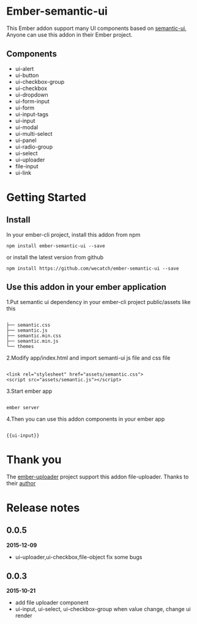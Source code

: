 # Ember-semantic-ui

This Ember addon support many UI components based on [semantic-ui](http://semantic-ui.com), Anyone can use this 
addon in their Ember project. 


## Components

- ui-alert
- ui-button
- ui-checkbox-group
- ui-checkbox
- ui-dropdown
- ui-form-input
- ui-form
- ui-input-tags
- ui-input
- ui-modal
- ui-multi-select
- ui-panel
- ui-radio-group
- ui-select
- ui-uploader
- file-input
- ui-link

# Getting Started

## Install

In your ember-cli project, install this addon from npm 

```
npm install ember-semantic-ui --save

```

or install the latest version from github

```
npm install https://github.com/wecatch/ember-semantic-ui --save

```

## Use this addon in your ember application


1.Put semantic ui dependency in your ember-cli project public/assets like this

```

├── semantic.css
├── semantic.js
├── semantic.min.css
├── semantic.min.js
└── themes

```

2.Modify app/index.html and import semanti-ui js file and css file


```

<link rel="stylesheet" href="assets/semantic.css">
<script src="assets/semantic.js"></script>

```


3.Start ember app 


```

ember server 

```


4.Then you can use this addon components in your ember app 


```

{{ui-input}}

```


# Thank you 

The [ember-uploader](https://github.com/benefitcloud/ember-uploader) project support this addon file-uploader. Thanks to their [author](https://github.com/benefitcloud)

# Release notes


## 0.0.5 

**2015-12-09**

- ui-uploader,ui-checkbox,file-object fix some bugs 

## 0.0.3 

**2015-10-21**

- add file uploader component
- ui-input, ui-select, ui-checkbox-group when value change, change ui render
